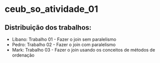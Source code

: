 # ceub_so_atividade_01

## Distribuição dos trabalhos:
- Líbano: Trabalho 01 - Fazer o join sem paralelismo
- Pedro: Trabalho 02 - Fazer o join com paralelismo
- Mark: Trabalho 03 - Fazer o join usando os conceitos de métodos de ordenação
